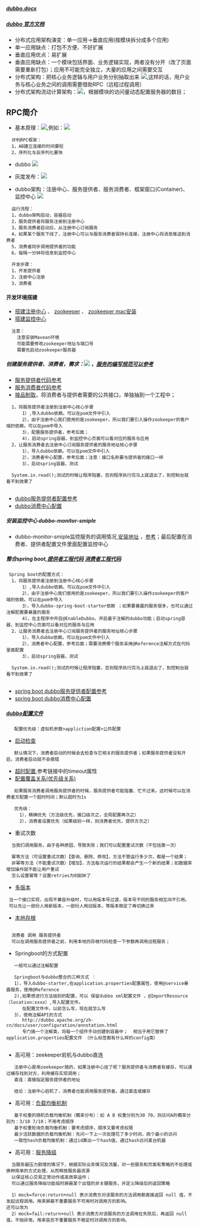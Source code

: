 #####  [dubbo.docx](doc/尚硅谷-dubbo.docx)
#####  [dubbo 官方文档](http://dubbo.apache.org/zh-cn/)

* 分布式应用架构演变：单一应用->垂直应用(按模块拆分成多个应用)
* 单一应用缺点：打包不方便、不好扩展
* 垂直应用优点：易扩展
* 垂直应用缺点：一个模块包括界面、业务逻辑实现，两者没有分开（改了页面需要重新打包）；应用不可能完全独立，大量的应用之间需要交互
* 分布式架构：把核心业务逻辑与用户业务分别抽取出来 ![](img/001.png),这样的话，用户业务与核心业务之间的调用需要借助RPC（远程过程调用）
* 分布式架构流动计算架构：![](img/002.png)，根据模块的访问量动态配置服务器的数目；


## RPC简介
* 基本原理：![](img/003.png),例如：![](img/004.png)

````
  评判RPC框架：
  1，AB建立连接的时间要短
  2，序列化与反序列化要快
````

* dubbo
![](img/005.png)
* 灰度发布：![](img/006.png)

* dubbo架构：注册中心、服务提供者、服务消费者、框架窗口(Container)、监控中心 ![](img/007.png)

````
  运行流程：
  1，dubbo架构启动，容器启动
  2，服务提供者将服务注册到注册中心
  3，服务消费者启动后，从注册中心订阅服务
  4，如果某个服务下线了，注册中心可以与服务消费者保持长连接，注册中心将消息推送到消费者
  5，消费者同步调用提供者的功能
  6，每隔一分钟将信息到监控中心
  
  开发步骤：
  1，开发提供者
  2，注册中心注册
  3，消费者
````

#### 开发环境搭建
* [搭建注册中心](http://dubbo.apache.org/zh-cn/docs/user/references/registry/introduction.html)  、 [zookeeper](http://zookeeper.apache.org/) 、 [zookeeper mac安装](https://blog.csdn.net/qi49125/article/details/60779877)
* [搭建监控中心](https://github.com/apache/incubator-dubbo-ops)

````
  注意：
    注意安装Mavean环境
    可能需要修改zookeeper地址与端口号
    需要先启动zookeeper服务器
````

##### 创建服务提供者、消费者，需求：![](img/008.png)  ，[服务的编写规范可以参考](http://dubbo.apache.org/zh-cn/docs/user/best-practice.html)
* [服务提供者代码参考](code/user-service-provider)
* [服务消费者代码参考](code/order-service-consumer)
* [接品制取](code/gmall-interface)，将消费者与提供者需要的公共接口，单独抽到一个工程中；

````
  1，将服务提供者注册到注册中心核心步骤
      1）,导入dubbo依赖。可以在pom文件中引入
      2），由于注册中心我们使用的是zookeeper，所以我们要引入操作zookeeper的客户端的依赖。可以在pom中导入
      3），配置服务提供者，参考后面；
      4)，启动spring容器，到监控中心页面可以看对应的服务与应用
  2，让服务消费者去注册中心订阅服务提供者的服务地址核心步骤
      1），导入dubbo依赖。可以在pom文件中引入
      2），消费者中心配置，参考后面；注意：接口名称要与提供者的接口一样
      3），启动spring容器，测试
      
  System.in.read();测试的时候让程序阻塞，否则程序执行完马上就退出了，到控制台就看不到效果了    
     
````

* [dubbo服务提供者配置参考](code/user-service-provider/src/main/resources/provider.xml)
*  [dubbo消费中心配置](code/order-service-consumer/src/main/resources/consumer.xml)

##### 安装监控中心 dubbo-monitor-smiple
* dubbo-monitor-smiple监控服务的调用情况,[安装地址](https://github.com/apache/incubator-dubbo-ops) ，[参考](https://blog.csdn.net/goldenfish1919/article/details/69502898)；最后配置在消费者、提供者配置文件里面配置监控中心

##### 整合spring boot,[提供者工程代码](code/boot-user-service-provider) [消费者工程代码](code/boot-order-service-consumer)

````
 Spring boot的配置方式：
  1，将服务提供者注册到注册中心核心步骤
      1）,导入dubbo依赖。可以在pom文件中引入
      2），由于注册中心我们使用的是zookeeper，所以我们要引入操作zookeeper的客户端的依赖。可以在pom中导入
      3），导入dubbo-spring-boot-starter依赖 ；如果要暴露的服务很多，也可以通过注解配置要暴露的服务
      4)，在主程序中开启@EnableDubbo，开启基于注解的dubbo功能；启动spring容器，到监控中心页面可以看对应的服务与应用
  2，让服务消费者去注册中心订阅服务提供者的服务地址核心步骤
      1），导入dubbo依赖。可以在pom文件中引入
      2），消费者中心配置，参考后面；需要消费哪个服务采用@Reference注解方式在代码里面配置
      3），启动spring容器，测试
      
  System.in.read();测试的时候让程序阻塞，否则程序执行完马上就退出了，到控制台就看不到效果了    
     
````

* [spring boot dubbo服务提供者配置参考](code/boot-user-service-provider/src/main/resources/provider.xml)
* [spring boot dubbo消费中心配置](code/boot-order-service-consumer/src/main/resources/application.properties)


##### [dubbo配置文件 ](http://dubbo.apache.org/zh-cn/docs/user/references/xml/introduction.html)

````
   配置优先级：虚拟机参数>appliction配置>公共配置
````

* [启动检查](http://dubbo.apache.org/zh-cn/docs/user/demos/preflight-check.html)

````
   默认情况下，消费者启动的时候会去检查与它相关的服务提供者；如果服务提供者没有开启，消费者启动就不会报错
````

* [超时配置](http://dubbo.apache.org/zh-cn/docs/user/references/xml/dubbo-reference.html),参考链接中的timeout属性
* [配置覆盖关系(优先级关系)](http://dubbo.apache.org/zh-cn/docs/user/configuration/xml.html)

````
   如果服务消费者调用服务提供者的时候，服务提供者可能阻塞、忙不过来。这时候可以在消费者方配置一个超时时间；默认超时为1s
   
   优先级：
     1），精确优先（方法级优先，接口级次之，全局配置再次之）
     2），消费者设置优先（如果级别一样，则消费者优先，提供方次之）
````

* 重试次数

````
  当我们调用服务，由于各种原因，导致失败；我们可以配置重试次数（不包括第一次）
  
  幂等方法（可设置重试次数）【查询、删除、修改】，方法不管运行多少次，都是一个结果；
  非幂等方法（不能重试次数）【增加】，方法每次运行的结果都会产生一个新的结果；如数据库增加操作就不能让用户重试
  怎么设置幂等？设置retries为0就OK了
````

* [多版本](http://dubbo.apache.org/zh-cn/docs/user/demos/multi-versions.html)

````
 当一个接口实现，出现不兼容升级时，可以用版本号过渡，版本号不同的服务相互间不引用。
 可以先让一部份人用新版本，一部份人用旧版本，等版本稳定了再切换过来
````

* [本地存根](http://dubbo.apache.org/zh-cn/docs/user/demos/local-stub.html)

````

  消费者 调用 服务提供者
  可以在调用服务提供者之前，利用本地的存根代码检查一下参数再调用远程服务；
````

* Springboot的方式配置

````
   一般可以通过注解配置
   
   Springboot与dubbo整合的三种方式 ：
   1），导入dubbo-starter,在application.properties配置属性，使用@service暴露服务，使用@Reference
   2),如果想进行方法级别的配置，可以 保留dubbo xml配置文件 ，@ImportResource（location:xxxx）,导入配置文件。
      在配置文件中，以前怎么写，现在就怎么写
   3），使用注解API的方式
      http://dubbo.apache.org/zh-cn/docs/user/configuration/annotation.html
      专门搞一个注解类，将每一个组件手动创建到容器中；  相当于用它替换了application.properties配置文件 （什么标签都有什么样的config类）
   
````

* 高可用：zeekeeper宕机与dubbo直连

````
   注册中心是用zeekeeper搞的，如果注册中心挂了呢？服务提供者与消费者有缓存，可以通过缓存找到对方，利用缓存实现调用；
   直连：直接指定服务提供者的地址
   
   结论：注册中心宕机了，消费者也能调用服务提供者。通过直连或缓存
````

* 高可用：[负载均衡机制](http://dubbo.apache.org/zh-cn/docs/user/demos/loadbalance.html)

````
   基于权重的随机负载均衡机制（概率分布）：如 A B 权重分别为30 70，则访问A的概率分别为：3/10 7/10；不用考虑顺序
   基于权重轮询负载均衡机制：要考虑顺序，顺序又要考虑权限
   最少活跃数据的负载均衡机制：先问一下上一次处理花了多少时间，挑个最小的访问
   一致性hash负载均衡机制：通过id算出一个hash值，通过hash访问某台机器

````
* 高可用：[服务降级](http://dubbo.apache.org/zh-cn/docs/user/demos/service-downgrade.html)

````
  当服务器压力剧增的情况下，根据实际业务情况及流量，对一些服务和页面有策略的不处理或换种简单的方式处理，从而释放服务器资源
  以保证核心交易正常动作或高效率运作；
  可以通过服务降级功能临时屏蔽某个出错的非关键服务，并定义降级后的返回策略
  
  1）mock=force:return+null 表示消费方对该服务的方法调用都直接返回 null 值，不发起远程调用。用来屏蔽不重要服务不可用时对调用方的影响。
还可以改为 
  2）mock=fail:return+null 表示消费方对该服务的方法调用在失败后，再返回 null 值，不抛异常。用来容忍不重要服务不稳定时对调用方的影响。
````